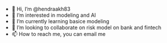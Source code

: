 - 👋 Hi, I’m @hendraakh83
- 👀 I’m interested in modeling and AI
- 🌱 I’m currently learning basice modeling
- 💞️ I’m looking to collaborate on risk model on bank and fintech
- 📫 How to reach me, you can email me

<!---
hendraakh83/hendraakh83 is a ✨ special ✨ repository because its `README.md` (this file) appears on your GitHub profile.
You can click the Preview link to take a look at your changes.
--->
